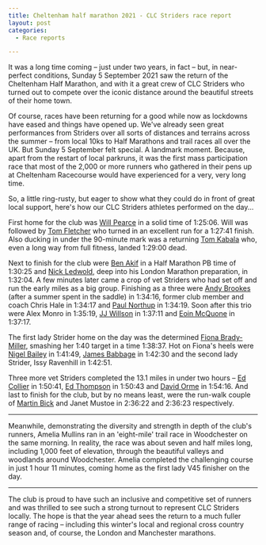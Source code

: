 ```yaml
---
title: Cheltenham half marathon 2021 - CLC Striders race report
layout: post
categories:
  - Race reports

---
```


It was a long time coming – just under two years, in fact – but, in near-perfect conditions, Sunday 5 September 2021 saw the return of the Cheltenham Half Marathon, and with it a great crew of CLC Striders who turned out to compete over the iconic distance around the beautiful streets of their home town.

Of course, races have been returning for a good while now as lockdowns have eased and things have opened up. We've already seen great performances from Striders over all sorts of distances and terrains across the summer – from local 10ks to Half Marathons and trail races all over the UK. But Sunday 5 September felt special. A landmark moment. Because, apart from the restart of local parkruns, it was the first mass participation race that most of the 2,000 or more runners who gathered in their pens up at Cheltenham Racecourse would have experienced for a very, very long time.

So, a little ring-rusty, but eager to show what they could do in front of great local support, here's how our CLC Striders athletes performed on the day... 

First home for the club was [Will Pearce](/images/2021/09/2021-09-10-Will-Pearce-Cheltenham-half.jpg "Will Pearce") in a solid time of 1:25:06. Will was followed by [Tom Fletcher](/images/2021/09/2021-09-10-Tom-Fletcher-Cheltenham-half.jpg "Tom Fletcher") who turned in an excellent run for a 1:27:41 finish. Also ducking in under the 90-minute mark was a returning [Tom Kabala](/images/2021/09/2021-09-10-Tom-Kabala-Cheltenham-half.jpg "Tom Kabala") who, even a long way from full fitness, landed 1:29:00 dead.

Next to finish for the club were [Ben Akif](/images/2021/09/2021-09-10-Ben-Akif-Cheltenham-half.jpg "Ben Akif") in a Half Marathon PB time of 1:30:25 and [Nick Ledwold](/images/2021/09/2021-09-10-Nick-Ledwold-Cheltenham-half.jpg "Nick Ledwold"), deep into his London Marathon preparation, in 1:32:04. A few minutes later came a crop of vet Striders who had set off and run the early miles as a big group. Finishing as a three were [Andy Brookes](/images/2021/09/2021-09-10-Andy-Brookes-Cheltenham-half.jpg "Andy Brookes") (after a summer spent in the saddle) in 1:34:16, former club member and coach Chris Hale in 1:34:17 and [Paul Northup](/images/2021/09/2021-09-10-Paul-Northup-Cheltenham-half.jpg "Paul Northup") in 1:34:19. Soon after this trio were Alex Monro in 1:35:19, [JJ Willson](/images/2021/09/2021-09-10-JJ-Willson-Cheltenham-half.jpg "JJ Willson") in 1:37:11 and [Eoin McQuone](/images/2021/09/2021-09-10-Eoin-McQuone-Cheltenham-half.jpg "Eoin McQuone") in 1:37:17.

The first lady Strider home on the day was the determined [Fiona Brady-Miller](/images/2021/09/2021-09-10-Fiona-Brady-Miller-Cheltenham-half.jpg "Fiona Brady-Miller"), smashing her 1:40 target in a time 1:38:37. Hot on Fiona's heels were [Nigel Bailey](/images/2021/09/2021-09-10-Nigel-Bailey-Cheltenham-half.jpg "Nigel Bailey") in 1:41:49, [James Babbage](/images/2021/09/2021-09-10-James-Babbage-Cheltenham-half.jpg "James Babbage") in 1:42:30 and the second lady Strider, Issy Ravenhill in 1:42:51.

Three more vet Striders completed the 13.1 miles in under two hours – [Ed Collier](/images/2021/09/2021-09-10-Ed-Collier-Cheltenham-half.jpg "Ed Collier") in 1:50:41, [Ed Thompson](/images/2021/09/2021-09-10-Ed-Thompson-Cheltenham-half.jpg "Ed Thompson") in 1:50:43 and [David Orme](/images/2021/09/2021-09-10-David-Orme-Cheltenham-half.jpg "Daivd Orme") in 1:54:16. And last to finish for the club, but by no means least, were the run-walk couple of [Martin Bick](/images/2021/09/2021-09-10-Martin-Bick-Cheltenham-half.jpg "Martin Bick") and Janet Mustoe in 2:36:22 and 2:36:23 respectively.

-------------------------

Meanwhile, demonstrating the diversity and strength in depth of the club's runners, Amelia Mullins ran in an 'eight-mile' trail race in Woodchester on the same morning. In reality, the race was about seven and half miles long, including 1,000 feet of elevation, through the beautiful valleys and woodlands around Woodchester. Amelia completed the challenging course in just 1 hour 11 minutes, coming home as the first lady V45 finisher on the day.

-------------------------

The club is proud to have such an inclusive and competitive set of runners and was thrilled to see such a strong turnout to represent CLC Striders locally. The hope is that the year ahead sees the return to a much fuller range of racing – including this winter's local and regional cross country season and, of course, the London and Manchester marathons.

